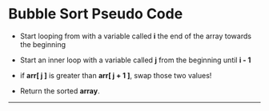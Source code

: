 # Bubble Sort Pseudo Code

- Start looping from with a variable called **i** the end of the array towards the beginning

- Start an inner loop with a variable called **j** from the beginning until **i - 1**

- if **arr[ j ]** is greater than **arr[ j + 1 ]**, swap those two values!

- Return the sorted **array**.

---